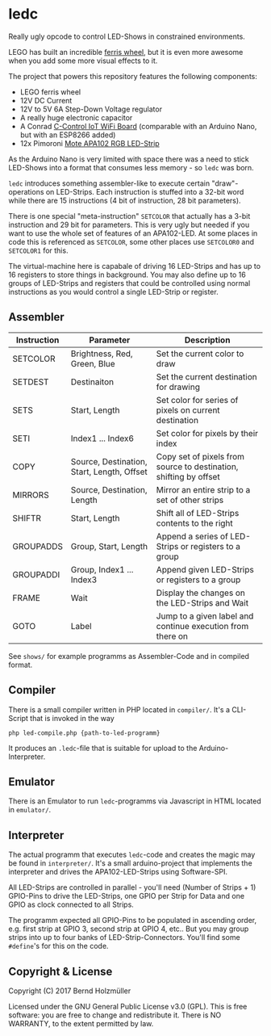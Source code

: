 # ledc
Really ugly opcode to control LED-Shows in constrained environments.

LEGO has built an incredible [ferris wheel](https://shop.lego.com/en-US/Ferris-Wheel-10247),
but it is even more awesome when you add some more visual effects to it.

The project that powers this repository features the following components:

 - LEGO ferris wheel
 - 12V DC Current
 - 12V to 5V 6A Step-Down Voltage regulator
 - A really huge electronic capacitor
 - A Conrad [C-Control IoT WiFi Board](https://www.conrad.de/de/evaluationsboard-c-control-open-iot-wifi-board-arduino-nano-compatibel-1387029.html) (comparable with an Arduino Nano, but with an ESP8266 added)
 - 12x Pimoroni [Mote APA102 RGB LED-Strip](https://shop.pimoroni.com/products/mote)

As the Arduino Nano is very limited with space there was a need to stick
LED-Shows into a format that consumes less memory - so `ledc` was born.

`ledc` introduces something assembler-like to execute certain
"draw"-operations on LED-Strips. Each instruction is stuffed into a
32-bit word while there are 15 instructions (4 bit of instruction, 28
bit parameters).

There is one special "meta-instruction" `SETCOLOR` that actually has a
3-bit instruction and 29 bit for parameters. This is very ugly but
needed if you want to use the whole set of features of an APA102-LED.
At some places in code this is referenced as `SETCOLOR`, some other
places use `SETCOLOR0` and `SETCOLOR1` for this.

The virtual-machine here is capabale of driving 16 LED-Strips and has
up to 16 registers to store things in background. You may also define
up to 16 groups of LED-Strips and registers that could be controlled
using normal instructions as you would control a single LED-Strip or
register.

## Assembler

| Instruction | Parameter                                  | Description                                                       |
|-------------|--------------------------------------------|-------------------------------------------------------------------|
| SETCOLOR    | Brightness, Red, Green, Blue               | Set the current color to draw                                     |
| SETDEST     | Destinaiton                                | Set the current destination for drawing                           |
| SETS        | Start, Length                              | Set color for series of pixels on current destination             |
| SETI        | Index1 ... Index6                          | Set color for pixels by their index                               |
| COPY        | Source, Destination, Start, Length, Offset | Copy set of pixels from source to destination, shifting by offset |
| MIRRORS     | Source, Destination, Length                | Mirror an entire strip to a set of other strips                   |
| SHIFTR      | Start, Length                              | Shift all of LED-Strips contents to the right                     |
| GROUPADDS   | Group, Start, Length                       | Append a series of LED-Strips or registers to a group             |
| GROUPADDI   | Group, Index1 ... Index3                   | Append given LED-Strips or registers to a group                   |
| FRAME       | Wait                                       | Display the changes on the LED-Strips and Wait                    |
| GOTO        | Label                                      | Jump to a given label and continue execution from there on        |

See `shows/` for example programms as Assembler-Code and in compiled format.

## Compiler
There is a small compiler written in PHP located in `compiler/`. It's a
CLI-Script that is invoked in the way

~~~ {.bash}
php led-compile.php {path-to-led-programm}
~~~

It produces an `.ledc`-file that is suitable for upload to the
Arduino-Interpreter.

## Emulator
There is an Emulator to run `ledc`-programms via Javascript in HTML located in `emulator/`.

## Interpreter
The actual programm that executes `ledc`-code and creates the magic may be
found in `interpreter/`. It's a small arduino-project that implements the
interpreter and drives the APA102-LED-Strips using Software-SPI.

All LED-Strips are controlled in parallel - you'll need (Number of Strips + 1)
GPIO-Pins to drive the LED-Strips, one GPIO per Strip for Data and one GPIO
as clock connected to all Strips.

The programm expected all GPIO-Pins to be populated in ascending order, e.g.
first strip at GPIO 3, second strip at GPIO 4, etc.. But you may group
strips into up to four banks of LED-Strip-Connectors. You'll find some
`#define`'s for this on the code.

## Copyright & License
Copyright (C) 2017 Bernd Holzmüller

Licensed under the GNU General Public License v3.0 (GPL). This is free software: you are
free to change and redistribute it. There is NO WARRANTY, to the extent permitted by law.
